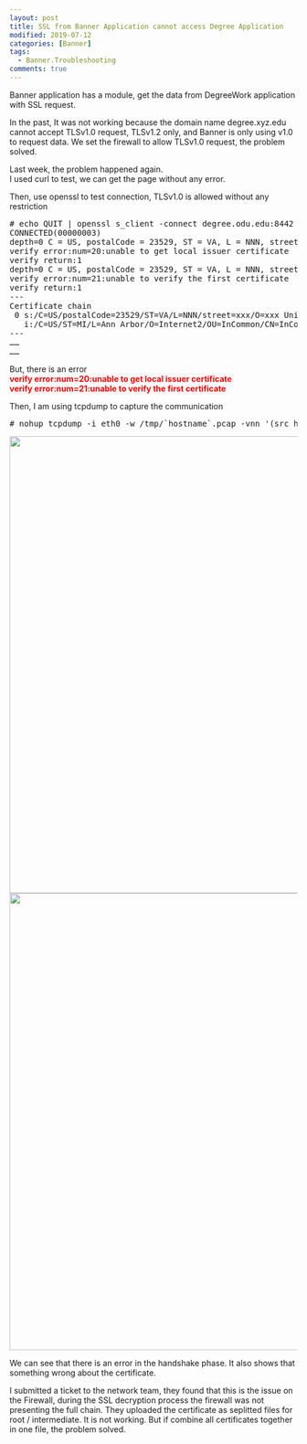 ```yaml
---
layout: post
title: SSL from Banner Application cannot access Degree Application
modified: 2019-07-12
categories: [Banner]
tags: 
  - Banner.Troubleshooting
comments: true
---
```


Banner application has a module, get the data from DegreeWork application with SSL request.

In the past, It was not working because the domain name degree.xyz.edu cannot accept TLSv1.0 request, TLSv1.2 only, and Banner is only using v1.0 to request data. We set the firewall to allow TLSv1.0 request, the problem solved.

Last week, the problem happened again. <br/>
I used curl to test, we can get the page without any error.<br/>

Then, use openssl to test connection, TLSv1.0 is allowed without any restriction<br/>
<pre class="prettyprint lang-sql linenums=1 ">
# echo QUIT | openssl s_client -connect degree.odu.edu:8442 -tls1
CONNECTED(00000003)
depth=0 C = US, postalCode = 23529, ST = VA, L = NNN, street = xxx, O = xxx University, OU = ITS, CN = degree.xyz.edu
verify error:num=20:unable to get local issuer certificate
verify return:1
depth=0 C = US, postalCode = 23529, ST = VA, L = NNN, street = xxx, O = xxx University, OU = ITS, CN = degree.xyz.edu
verify error:num=21:unable to verify the first certificate
verify return:1
---
Certificate chain
 0 s:/C=US/postalCode=23529/ST=VA/L=NNN/street=xxx/O=xxx University/OU=ITS/CN=degree.xyz.edu
   i:/C=US/ST=MI/L=Ann Arbor/O=Internet2/OU=InCommon/CN=InCommon RSA Server CA
---
……
……
</pre>

But, there is an error <br/>
<span style="color:#ff0000;"><strong>   verify error:num=20:unable to get local issuer certificate</strong></span><br/>
<span style="color:#ff0000;"><strong>   verify error:num=21:unable to verify the first certificate</strong></span><br/>

Then, I am using tcpdump to capture the communication 
<pre class="prettyprint lang-sql linenums=1 ">
# nohup tcpdump -i eth0 -w /tmp/`hostname`.pcap -vnn '(src host 128.82.96.201 and dst host degree.xyz.edu)' or '(src host 128.82.96.201 and dst host 128.82.96.18)'  or '(src host 128.82.96.201 and dst host 128.82.96.19)' &
</pre>

<img src="{{site.baseurl}}/images/20190712-1.png" width="800"/>
<img src="{{site.baseurl}}/images/20190712-2.png" width="800"/>

We can see that there is an error in the handshake phase. It also shows that something wrong about the certificate.

I submitted a ticket to the network team, they found that this is the issue on the Firewall, during the SSL decryption process the firewall was not presenting the full chain. They uploaded the certificate as seplitted files for root / intermediate. It is not working. But if combine all certificates together in one file, the problem solved.





